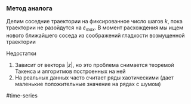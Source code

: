 ### Метод аналога

Делим соседние траектории на фиксированное число шагов $k$, пока траектории не разойдутся на $\varepsilon_{max}$. В момент расхождения мы ищем нового ближайшего соседа из соображений гладкости возмущенной траектории

Недостатки
1. Зависит от вектора $|z|$, но это проблема снимается теоремой Такенса и алгоритмов построенных на ней
2. На реальных данных часто считает ряды хаотическими (дает маленькие положительные значение на рядах с шумом)

#time-series